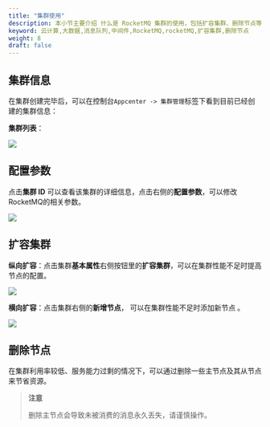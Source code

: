 ```yaml
---
title: "集群使用"
description: 本小节主要介绍 什么是 RocketMQ 集群的使用，包括扩容集群、删除节点等。
keyword: 云计算,大数据,消息队列,中间件,RocketMQ,rocketMQ,扩容集群,删除节点
weight: 8
draft: false
---
```


## 集群信息

在集群创建完毕后，可以在控制台`Appcenter -> 集群管理`标签下看到目前已经创建的集群信息：

**集群列表**：

![](../../_images/cluster_list.png)

## 配置参数

点击**集群 ID** 可以查看该集群的详细信息，点击右侧的**配置参数**，可以修改RocketMQ的相关参数。

![](../../_images/config_paras.png)

## 扩容集群

**纵向扩容**：点击集群**基本属性**右侧按钮里的**扩容集群**，可以在集群性能不足时提高节点的配置。

![](../../_images/resize_cluster.png)

**横向扩容**：点击集群右侧的**新增节点**， 可以在集群性能不足时添加新节点 。

![](../../_images/add_node.png)

## 删除节点

在集群利用率较低、服务能力过剩的情况下，可以通过删除一些主节点及其从节点来节省资源。

> **注意**
> 
> 删除主节点会导致未被消费的消息永久丢失，请谨慎操作。


